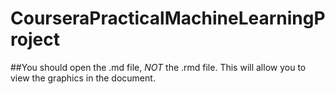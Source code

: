 # CourseraPracticalMachineLearningProject

##You should open the .md file, *NOT* the .rmd file. This will allow you to view the graphics in the document.
